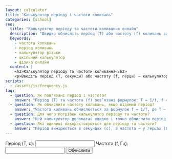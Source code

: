```yaml
---
layout: calculator
title: "Калькулятор періоду і частоти коливань"
categories: [school]
seo:
  title: "Калькулятор періоду та частоти коливання онлайн"
  description: "Швидко обчисліть період (T) або частоту (f) коливань за формулою T = 1/f. Зручний онлайн калькулятор для учнів і студентів фізики та інженерії."
  keywords:
    - частота коливань
    - період коливань
    - калькулятор фізики
    - шкільний калькулятор
    - фізика онлайн
  content: |
    <h2>Калькулятор періоду та частоти коливання</h2>
    <p>Введіть період (T, секунди) або частоту (f, герци) — калькулятор автоматично обчислить інше значення.</p>
scripts:
  - /assets/js/frequency.js
faq:
  - question: Як повʼязані період і частота?
    answer: "Період (T) та частота (f) пов’язані формулою: T = 1/f, f = 1/T. Цей калькулятор допоможе швидко перерахувати значення."
  - question: Як обчислити частоту коливань, якщо відомий період?
    answer: "Частота коливань обчислюється за формулою f = 1/T, де T — період коливань у секундах."
  - question: Для чого потрібен калькулятор періоду та частоти?
    answer: "Цей калькулятор допомагає швидко і точно обчислити період або частоту коливань, що важливо у фізиці, електроніці та інженерії."
  - question: Які одиниці використовуються для періоду та частоти?
    answer: "Період вимірюється в секундах (с), а частота — у герцах (Гц), що відповідає кількості коливань за секунду."
---
```


<form id="frequency-form" autocomplete="off">
  <label>
    Період (T, с):
    <input type="number" id="freq-t" min="0" step="any">
  </label>
  <label>
    Частота (f, Гц):
    <input type="number" id="freq-f" min="0" step="any">
  </label>
  <button type="submit">Обчислити</button>
</form>
<div id="frequency-result" class="result"></div>

